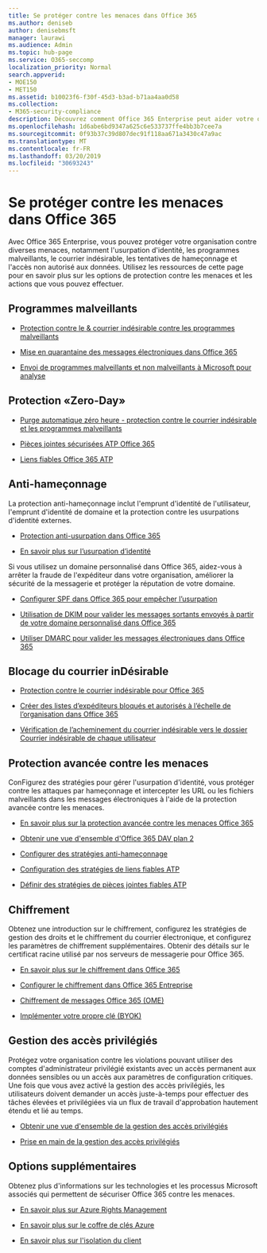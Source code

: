 ```yaml
---
title: Se protéger contre les menaces dans Office 365
ms.author: deniseb
author: denisebmsft
manager: laurawi
ms.audience: Admin
ms.topic: hub-page
ms.service: O365-seccomp
localization_priority: Normal
search.appverid:
- MOE150
- MET150
ms.assetid: b10023f6-f30f-45d3-b3ad-b71aa4aa0d58
ms.collection:
- M365-security-compliance
description: Découvrez comment Office 365 Enterprise peut aider votre organisation à protéger votre organisation contre diverses menaces, notamment l'usurpation d'identité, les programmes malveillants, le courrier indésirable, les tentatives de hameçonnage et l'accès non autorisé aux données.
ms.openlocfilehash: 1d6abe6bd9347a625c6e533737ffe4bb3b7cee7a
ms.sourcegitcommit: 0f93b37c39d807dec91f118aa671a3430c47a9ac
ms.translationtype: MT
ms.contentlocale: fr-FR
ms.lasthandoff: 03/20/2019
ms.locfileid: "30693243"
---
```

# <a name="protect-against-threats-in-office-365"></a>Se protéger contre les menaces dans Office 365

Avec Office 365 Enterprise, vous pouvez protéger votre organisation contre diverses menaces, notamment l'usurpation d'identité, les programmes malveillants, le courrier indésirable, les tentatives de hameçonnage et l'accès non autorisé aux données. Utilisez les ressources de cette page pour en savoir plus sur les options de protection contre les menaces et les actions que vous pouvez effectuer.

## <a name="malware"></a>Programmes malveillants

- [Protection contre le &amp; courrier indésirable contre les programmes malveillants](anti-spam-and-anti-malware-protection.md)
    
- [Mise en quarantaine des messages électroniques dans Office 365](quarantine-email-messages.md)
    
- [Envoi de programmes malveillants et non malveillants à Microsoft pour analyse](submitting-malware-and-non-malware-to-microsoft-for-analysis.md)

## <a name="zero-day-protection"></a>Protection «Zero-Day»

- [Purge automatique zéro heure - protection contre le courrier indésirable et les programmes malveillants](zero-hour-auto-purge.md)

- [Pièces jointes sécurisées ATP Office 365](atp-safe-attachments.md)

- [Liens fiables Office 365 ATP](atp-safe-links.md)

## <a name="anti-phishing"></a>Anti-hameçonnage

La protection anti-hameçonnage inclut l'emprunt d'identité de l'utilisateur, l'emprunt d'identité de domaine et la protection contre les usurpations d'identité externes. 

- [Protection anti-usurpation dans Office 365](anti-spoofing-protection.md)

- [En savoir plus sur l’usurpation d’identité](learn-about-spoof-intelligence.md)

Si vous utilisez un domaine personnalisé dans Office 365, aidez-vous à arrêter la fraude de l'expéditeur dans votre organisation, améliorer la sécurité de la messagerie et protéger la réputation de votre domaine.
  
- [Configurer SPF dans Office 365 pour empêcher l’usurpation](set-up-spf-in-office-365-to-help-prevent-spoofing.md)
    
- [Utilisation de DKIM pour valider les messages sortants envoyés à partir de votre domaine personnalisé dans Office 365](use-dkim-to-validate-outbound-email.md)
    
- [Utiliser DMARC pour valider les messages électroniques dans Office 365](use-dmarc-to-validate-email.md)

## <a name="anti-spam"></a>Blocage du courrier inDésirable

- [Protection contre le courrier indésirable pour Office 365](anti-spam-protection.md)

- [Créer des listes d’expéditeurs bloqués et autorisés à l’échelle de l’organisation dans Office 365](create-organization-wide-safe-sender-or-blocked-sender-lists-in-office-365.md)

- [Vérification de l’acheminement du courrier indésirable vers le dossier Courrier indésirable de chaque utilisateur](ensure-that-spam-is-routed-to-each-user-s-junk-email-folder.md)
  
    
## <a name="advanced-threat-protection"></a>Protection avancée contre les menaces

ConFigurez des stratégies pour gérer l'usurpation d'identité, vous protéger contre les attaques par hameçonnage et intercepter les URL ou les fichiers malveillants dans les messages électroniques à l'aide de la protection avancée contre les menaces.
  
- [En savoir plus sur la protection avancée contre les menaces Office 365](office-365-atp.md)

- [Obtenir une vue d'ensemble d'Office 365 DAV plan 2](office-365-ti.md)
    
- [Configurer des stratégies anti-hameçonnage](set-up-anti-phishing-policies.md)
    
- [Configuration des stratégies de liens fiables ATP](set-up-atp-safe-links-policies.md)
    
- [Définir des stratégies de pièces jointes fiables ATP](set-up-atp-safe-attachments-policies.md)
    
## <a name="encryption"></a>Chiffrement

Obtenez une introduction sur le chiffrement, configurez les stratégies de gestion des droits et le chiffrement du courrier électronique, et configurez les paramètres de chiffrement supplémentaires. Obtenir des détails sur le certificat racine utilisé par nos serveurs de messagerie pour Office 365.
  
- [En savoir plus sur le chiffrement dans Office 365](encryption.md)
    
- [Configurer le chiffrement dans Office 365 Entreprise](set-up-encryption.md)
    
- [Chiffrement de messages Office 365 (OME)](ome.md)
    
- [Implémenter votre propre clé (BYOK)](https://docs.microsoft.com/azure/key-vault/key-vault-hsm-protected-keys#implementing-bring-your-own-key-byok-for-azure-key-vault)
        
## <a name="privileged-access-management"></a>Gestion des accès privilégiés

Protégez votre organisation contre les violations pouvant utiliser des comptes d'administrateur privilégié existants avec un accès permanent aux données sensibles ou un accès aux paramètres de configuration critiques. Une fois que vous avez activé la gestion des accès privilégiés, les utilisateurs doivent demander un accès juste-à-temps pour effectuer des tâches élevées et privilégiées via un flux de travail d'approbation hautement étendu et lié au temps.
  
- [Obtenir une vue d'ensemble de la gestion des accès privilégiés](privileged-access-management-overview.md)
    
- [Prise en main de la gestion des accès privilégiés](privileged-access-management-configuration.md)

## <a name="additional-options"></a>Options supplémentaires

Obtenez plus d'informations sur les technologies et les processus Microsoft associés qui permettent de sécuriser Office 365 contre les menaces.
  
- [En savoir plus sur Azure Rights Management](https://docs.microsoft.com/information-protection/understand-explore/what-is-azure-rms)
    
- [En savoir plus sur le coffre de clés Azure](https://docs.microsoft.com/azure/key-vault/)
    
- [En savoir plus sur l'isolation du client](http://download.microsoft.com/download/3/F/0/3F0420A2-657B-44B6-B21E-D7BD98A94390/Tenant%20Isolation%20in%20Office%20365.pdf)
    

